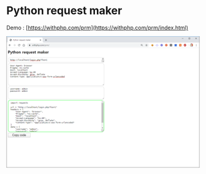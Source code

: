 # Python request maker

Demo : [https://withphp.com/prm](https://withphp.com/prm/index.html)

![pic1](1.png)